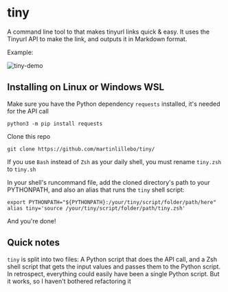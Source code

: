 # tiny
A command line tool to that makes tinyurl links quick &amp; easy. It uses the Tinyurl API to make the link, and outputs it in Markdown format.

Example:

![tiny-demo](https://user-images.githubusercontent.com/63665667/224925337-2153ca95-a3a9-4d8c-ae5c-1514df3efb8c.gif)

## Installing on Linux or Windows WSL
Make sure you have the Python dependency `requests` installed, it's needed for the API call

```
python3 -m pip install requests
```

Clone this repo

```
git clone https://github.com/martinlillebo/tiny/
```

If you use `Bash` instead of `Zsh` as your daily shell, you must rename `tiny.zsh` to `tiny.sh`

In your shell's runcommand file, add the cloned directory's path to your PYTHONPATH, and also an alias that runs the `tiny` shell script:

```
export PYTHONPATH="${PYTHONPATH}:/your/tiny/script/folder/path/here"
alias tiny='source /your/tiny/script/folder/path/tiny.zsh'
```

And you're done!

## Quick notes
`tiny` is split into two files: A Python script that does the API call, and a Zsh shell script that gets the input values and passes them to the Python script. In retrospect, everything could easily have been a single Python script. But it works, so I haven't bothered refactoring it
